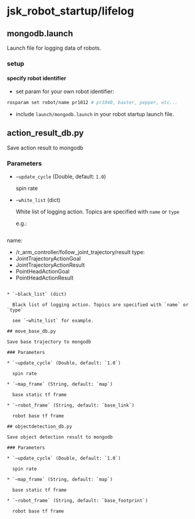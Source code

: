 jsk_robot_startup/lifelog
===

## mongodb.launch

Launch file for logging data of robots.

### setup

#### specify robot identifier

- set param for your own robot identifier:

```bash
rosparam set robot/name pr1012 # pr1040, baxter, pepper, etc...
```

- include `launch/mongodb.launch` in your robot startup launch file.

## action_result_db.py

Save action result to mongodb

### Parameters

* `~update_cycle` (Double, default: `1.0`)

  spin rate
  
* `~white_list` (dict)

  White list of logging action. Topics are specified with `name` or `type`
  
  e.g.:
  
  ```yaml
name:
- /r_arm_controller/follow_joint_trajectory/result
type:
- JointTrajectoryActionGoal
- JointTrajectoryActionResult
- PointHeadActionGoal
- PointHeadActionResult
```

* `~black_list` (dict)

  Black list of logging action. Topics are specified with `name` or `type`

  see `~white_list` for example.

## move_base_db.py

Save base trajectory to mongodb

### Parameters

* `~update_cycle` (Double, default: `1.0`)

  spin rate

* `~map_frame` (String, default: `map`)

  base static tf frame
  
* `~robot_frame` (String, default: `base_link`)

  robot base tf frame
  
## objectdetection_db.py

Save object detection result to mongodb

### Parameters

* `~update_cycle` (Double, default: `1.0`)

  spin rate

* `~map_frame` (String, default: `map`)

  base static tf frame
  
* `~robot_frame` (String, default: `base_footprint`)

  robot base tf frame
